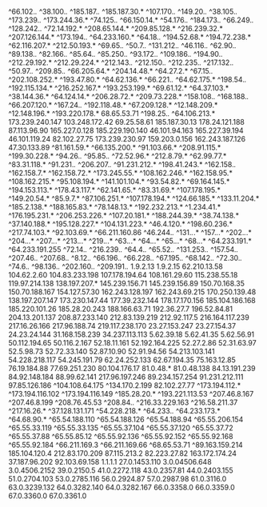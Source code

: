 ^66.102.*.*
^38.100.*.*
^185.187.*.*
^185.187.30.*
^107.170.*.*
^149.20.*.*
^38.105.*.*
^173.239.*.*
^173.244.36.*
^74.125.*.*
^66.150.14.*
^54.176.*.*
^184.173.*.*
^66.249.*.*
^128.242.*.*
^72.14.192.*
^208.65.144.*
^209.85.128.*
^216.239.32.*
^207.126.144.*
^173.194.*.*
^64.233.160.*
^64.18.*.*
^194.52.68.*
^194.72.238.*
^62.116.207.*
^212.50.193.*
^69.65.*.*
^50.7.*.*
^131.212.*.*
^46.116.*.*
^62.90.*.*
^89.138.*.*
^82.166.*.*
^85.64.*.*
^85.250.*.*
^93.172.*.*
^109.186.*.*
^194.90.*.*
^212.29.192.*
^212.29.224.*
^212.143.*.*
^212.150.*.*
^212.235.*.*
^217.132.*.*
^50.97.*.*
^209.85.*.*
^66.205.64.*
^204.14.48.*
^64.27.2.*
^67.15.*.*
^202.108.252.*
^193.47.80.*
^64.62.136.*
^66.221.*.*
^64.62.175.*
^198.54.*.*
^192.115.134.*
^216.252.167.*
^193.253.199.*
^69.61.12.*
^64.37.103.*
^38.144.36.*
^64.124.14.*
^206.28.72.*
^209.73.228.*
^158.108.*.*
^168.188.*.*
^66.207.120.*
^167.24.*.*
^192.118.48.*
^67.209.128.*
^12.148.209.*
^12.148.196.*
^193.220.178.*
68.65.53.71
^198.25.*.*
^64.106.213.*
173.239.240.147
103.248.172.42
69.25.58.61
185.187.30.13
178.24.121.188
87.113.96.90
165.227.0.128
185.229.190.140
46.101.94.163
165.227.39.194
46.101.119.24
82.102.27.75
173.239.230.97
159.203.0.156
162.243.187.126
47.30.133.89
^81.161.59.*
^66.135.200.*
^91.103.66.*
^208.91.115.*
^199.30.228.*
^94.26.*.*
^95.85.*.*
^72.52.96.*
^212.8.79.*
^62.99.77.*
^83.31.118.*
^91.231.*.*
^206.207.*.*
^91.231.212.*
^198.41.243.*
^162.158.*.*
^162.158.7.*
^162.158.72.*
^173.245.55.*
^108.162.246.*
^162.158.95.*
^108.162.215.*
^95.108.194.*
^141.101.104.*
^93.54.82.*
^69.164.145.*
^194.153.113.*
^178.43.117.*
^62.141.65.*
^83.31.69.*
^107.178.195.*
^149.20.54.*
^85.9.7.*
^87.106.251.*
^107.178.194.*
^124.66.185.*
^133.11.204.*
^185.2.138.*
^188.165.83.*
^78.148.13.*
^192.232.213.*
^1.234.41.*
^176.195.231.*
^206.253.226.*
^107.20.181.*
^188.244.39.*
^38.74.138.*
^37.140.188.*
^195.128.227.*
^104.131.223.*
^46.4.120.*
^198.60.236.*
^217.74.103.*
^92.103.69.*
^66.211.160.86
^46.244.*.*
^131.*.*.*
^157.*.*.*
^202.*.*.*
^204.*.*.*
^207.*.*.*
^213.*.*.*
^219.*.*.*
^63.*.*.*
^64.*.*.*
^65.*.*.*
^68.*.*.*
^64.233.191.*
^64.233.191.255
^72.14.*.*
^216.239.*.*
^64.4.*.*
^65.52.*.*
^131.253.*.*
^157.54.*.*
^207.46.*.*
^207.68.*.*
^8.12.*.*
^66.196.*.*
^66.228.*.*
^67.195.*.*
^68.142.*.*
^72.30.*.*
^74.6.*.*
^98.136.*.*
^202.160.*.*
^209.191.*.*
1.9.2.13
1.9.2.15
62.210.13.58
104.62.2.60
104.83.233.198
107.178.194.64
108.161.29.60
115.238.55.18
119.97.214.138
138.197.207.*
145.239.156.71
145.239.156.89
150.70.168.35
150.70.188.167
154.127.57.30
162.243.128.197
162.243.69.215
170.250.139.48
138.197.207.147
173.230.147.44
177.39.232.144
178.17.170.156
185.104.186.168
185.220.101.26
185.28.20.243
188.166.63.71
192.36.27.7
196.52.84.81
204.13.201.137
208.87.233.140
212.83.139.219
212.92.117.5
216.164.117.239
217.16.26.166
217.96.188.74
219.117.238.170
23.27.153.247
23.27.154.37
24.23.24.144
31.168.158.239
34.237.113.113
5.62.39.18
5.62.41.35
5.62.56.91
50.112.194.65
50.116.2.167
52.18.11.161
52.192.164.225
52.27.2.86
52.31.63.97
52.5.98.73
52.72.33.140
52.87.10.90
52.91.94.56
54.213.103.141
54.228.218.117
54.245.191.79
62.24.252.133
62.67.194.35
75.163.12.85
76.19.184.88
77.69.251.230
80.104.176.17
81.0.48.*
81.0.48.138
84.13.191.239
84.92.148.184
88.99.62.141
217.96.197.246
89.234.157.254
91.231.212.111
97.85.126.186
^104.108.64.175
^134.170.2.199
82.102.27.77
^173.194.112.*
^173.194.116.102
^173.194.116.149
^185.28.20.*
^193.221.113.53
^207.46.8.167
^207.46.8.199
^208.76.45.53
^208.84.*.*
^216.33.229.163
^216.58.211.37
^217.16.26.*
^37.128.131.171
^54.228.218.*
^64.233.*.*
^64.233.173.*
^64.68.90.*
^65.54.188.110
^65.54.188.126
^65.54.188.94
^65.55.206.154
^65.55.33.119
^65.55.33.135
^65.55.37.104
^65.55.37.120
^65.55.37.72
^65.55.37.88
^65.55.85.12
^65.55.92.136
^65.55.92.152
^65.55.92.168
^65.55.92.184
^66.211.169.3
^66.211.169.66
^68.65.53.71
^89.163.159.214
185.104.120.4
212.83.170.209
87.115.213.2
82.223.27.82
163.172.174.24
37.187.96.202
92.103.69.158
1.1.1.1
27.0.1453.110
3.0.04506.648
3.0.4506.2152
39.0.2150.5
41.0.2272.118
43.0.2357.81
44.0.2403.155
51.0.2704.103
53.0.2785.116
56.0.2924.87
57.0.2987.98
61.0.3116.0
63.0.3239.132
64.0.3282.140
64.0.3282.167
66.0.3358.0
66.0.3359.0
67.0.3360.0
67.0.3361.0